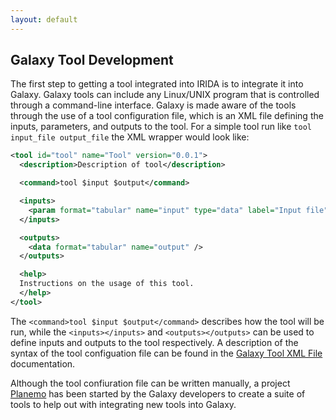 ```yaml
---
layout: default
---
```


Galaxy Tool Development
-----------------------

The first step to getting a tool integrated into IRIDA is to integrate it into Galaxy.  Galaxy tools can include any Linux/UNIX program that is controlled through a command-line interface.  Galaxy is made aware of the tools through the use of a tool configuration file, which is an XML file defining the inputs, parameters, and outputs to the tool.  For a simple tool run like `tool input_file output_file` the XML wrapper would look like:

```xml
<tool id="tool" name="Tool" version="0.0.1">
  <description>Description of tool</description>

  <command>tool $input $output</command>

  <inputs>
    <param format="tabular" name="input" type="data" label="Input file"/>
  </inputs>

  <outputs>
    <data format="tabular" name="output" />
  </outputs>

  <help>
  Instructions on the usage of this tool.
  </help>
</tool>
```

The `<command>tool $input $output</command>` describes how the tool will be run, while the `<inputs></inputs>` and `<outputs></outputs>` can be used to define inputs and outputs to the tool respectively.  A description of the syntax of the tool configuation file can be found in the [Galaxy Tool XML File][] documentation.

Although the tool confiuration file can be written manually, a project [Planemo][] has been started by the Galaxy developers to create a suite of tools to help out with integrating new tools into Galaxy.



[Galaxy]: http://galaxyproject.org/
[Galaxy Tool XML File]: https://wiki.galaxyproject.org/Admin/Tools/ToolConfigSyntax
[Planemo]: https://planemo.readthedocs.org/en/latest/
